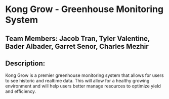 # Kong Grow - Greenhouse Monitoring System

## Team Members: Jacob Tran, Tyler Valentine, Bader Albader, Garret Senor, Charles Mezhir

## Description: 
Kong Grow is a premier greenhouse monitoring system that allows for 
users to see historic and realtime data. This will allow for a healthy 
growing environment and will help users better manage resources to optimize 
yield and efficiency. 
